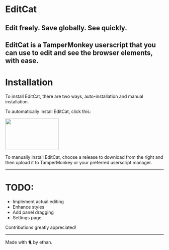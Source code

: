 # EditCat
## Edit freely. Save globally. See quickly.

EditCat is a TamperMonkey userscript that **you** can use to edit and see the browser elements, with ease.
---

# Installation

To install EditCat, there are two ways, auto-installation and manual installation.

To automatically install EditCat, click this:

[<img src="https://www.pngall.com/wp-content/uploads/2/Download-Button-PNG.png" width="170" height="100">](https://github.com/ethandacat/editcat/raw/refs/heads/main/EditCat.user.js)

To manually install EditCat, choose a release to download from the right and then upload it to TamperMonkey or your preferred userscript manager.

---

# TODO:
- Implement actual editing
- Enhance styles
- Add panel dragging
- Settings page

Contributions greatly appreciated!

---

Made with 🐈 by ethan.
